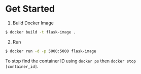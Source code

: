 # Get Started

1. Build Docker Image
```bash
$ docker build -t flask-image .
```

2. Run 
```bash
$ docker run -d -p 5000:5000 flask-image
```

To stop find the container ID using `docker ps` then `docker stop [container_id]`.




